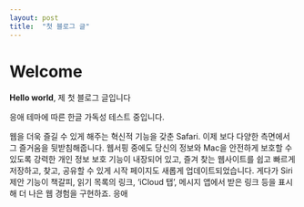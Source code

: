 ```yaml
---
layout: post
title:  "첫 블로그 글"
---
```


# Welcome

**Hello world**, 제 첫 블로그 글입니다

응애 테마에 따른 한글 가독성 테스트 중입니다.

웹을 더욱 즐길 수 있게 해주는 혁신적 기능을 갖춘 Safari. 이제 보다 다양한 측면에서 그 즐거움을 뒷받침해줍니다. 웹서핑 중에도 당신의 정보와 Mac을 안전하게 보호할 수 있도록 강력한 개인 정보 보호 기능이 내장되어 있고, 즐겨 찾는 웹사이트를 쉽고 빠르게 저장하고, 찾고, 공유할 수 있게 시작 페이지도 새롭게 업데이트되었습니다. 게다가 Siri 제안 기능이 책갈피, 읽기 목록의 링크, ‘iCloud 탭’, 메시지 앱에서 받은 링크 등을 표시해 더 나은 웹 경험을 구현하죠.
응애